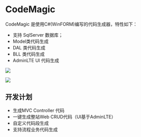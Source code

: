 # CodeMagic
CodeMagic 是使用C#(WinFORM)编写的代码生成器，特性如下：

- 支持 SqlServer 数据库；
- Model类代码生成
- DAL 类代码生成
- BLL 类代码生成
- AdminLTE UI 代码生成

![](https://www.showdoc.cc/server/api/common/visitfile/sign/d199ab14713e9e1c391f1562ee700999?showdoc=.jpg)

![](https://www.showdoc.cc/server/api/common/visitfile/sign/2f3b80bfdfafaae9b0f035785f24b36a?showdoc=.jpg)

## 开发计划

- 生成MVC Controller 代码
- 一键生成整站Web CRUD代码（UI基于AdminLTE）
- 自定义代码段生成
- 支持流程业务代码生成

